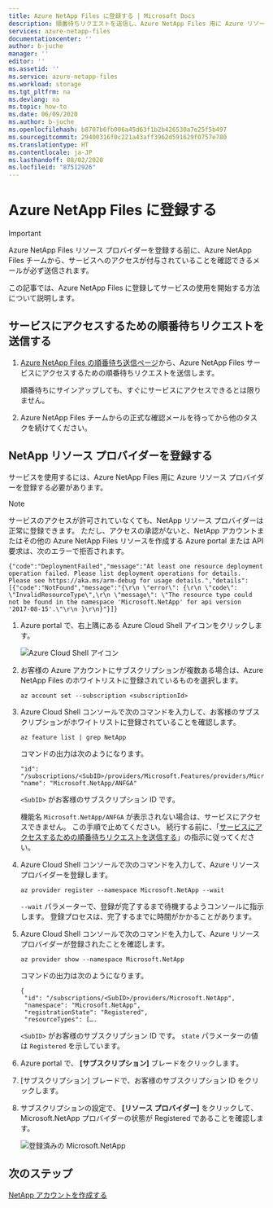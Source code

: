 ```yaml
---
title: Azure NetApp Files に登録する | Microsoft Docs
description: 順番待ちリクエストを送信し、Azure NetApp Files 用に Azure リソース プロバイダーを登録することによって、Azure NetApp Files に登録する方法について説明します。
services: azure-netapp-files
documentationcenter: ''
author: b-juche
manager: ''
editor: ''
ms.assetid: ''
ms.service: azure-netapp-files
ms.workload: storage
ms.tgt_pltfrm: na
ms.devlang: na
ms.topic: how-to
ms.date: 06/09/2020
ms.author: b-juche
ms.openlocfilehash: b8707b6fb006a45d63f1b2b426530a7e25f5b497
ms.sourcegitcommit: 29400316f0c221a43aff3962d591629f0757e780
ms.translationtype: HT
ms.contentlocale: ja-JP
ms.lasthandoff: 08/02/2020
ms.locfileid: "87512926"
---
```

# <a name="register-for-azure-netapp-files"></a>Azure NetApp Files に登録する

> [!IMPORTANT] 
> Azure NetApp Files リソース プロバイダーを登録する前に、Azure NetApp Files チームから、サービスへのアクセスが付与されていることを確認できるメールが必ず送信されます。 

この記事では、Azure NetApp Files に登録してサービスの使用を開始する方法について説明します。

## <a name="submit-a-waitlist-request-for-accessing-the-service"></a><a name="waitlist"></a>サービスにアクセスするための順番待ちリクエストを送信する

1. [Azure NetApp Files の順番待ち送信ページ](https://aka.ms/azurenetappfiles)から、Azure NetApp Files サービスにアクセスするための順番待ちリクエストを送信します。 

    順番待ちにサインアップしても、すぐにサービスにアクセスできるとは限りません。 

2. Azure NetApp Files チームからの正式な確認メールを待ってから他のタスクを続けてください。 

## <a name="register-the-netapp-resource-provider"></a><a name="resource-provider"></a>NetApp リソース プロバイダーを登録する

サービスを使用するには、Azure NetApp Files 用に Azure リソース プロバイダーを登録する必要があります。

> [!NOTE] 
> サービスのアクセスが許可されていなくても、NetApp リソース プロバイダーは正常に登録できます。 ただし、アクセスの承認がないと、NetApp アカウントまたはその他の Azure NetApp Files リソースを作成する Azure portal または API 要求は、次のエラーで拒否されます。  
>
> `{"code":"DeploymentFailed","message":"At least one resource deployment operation failed. Please list deployment operations for details. Please see https://aka.ms/arm-debug for usage details.","details":[{"code":"NotFound","message":"{\r\n \"error\": {\r\n \"code\": \"InvalidResourceType\",\r\n \"message\": \"The resource type could not be found in the namespace 'Microsoft.NetApp' for api version '2017-08-15'.\"\r\n }\r\n}"}]}`


1. Azure portal で、右上隅にある Azure Cloud Shell アイコンをクリックします。

      ![Azure Cloud Shell アイコン](../media/azure-netapp-files/azure-netapp-files-azure-cloud-shell.png)

2. お客様の Azure アカウントにサブスクリプションが複数ある場合は、Azure NetApp Files のホワイトリストに登録されているものを選択します。
    
    ```azurepowershell
    az account set --subscription <subscriptionId>
    ```

3. Azure Cloud Shell コンソールで次のコマンドを入力して、お客様のサブスクリプションがホワイトリストに登録されていることを確認します。
    
    ```azurepowershell
    az feature list | grep NetApp
    ```

   コマンドの出力は次のようになります。
   
    ```output
    "id": "/subscriptions/<SubID>/providers/Microsoft.Features/providers/Microsoft.NetApp/features/ANFGA",  
    "name": "Microsoft.NetApp/ANFGA" 
    ```
       
   `<SubID>` がお客様のサブスクリプション ID です。

    機能名 `Microsoft.NetApp/ANFGA` が表示されない場合は、サービスにアクセスできません。 この手順で止めてください。 続行する前に、「[サービスにアクセスするための順番待ちリクエストを送信する](#waitlist)」の指示に従ってください。 

4. Azure Cloud Shell コンソールで次のコマンドを入力して、Azure リソース プロバイダーを登録します。 
    
    ```azurepowershell
    az provider register --namespace Microsoft.NetApp --wait
    ```

   `--wait` パラメーターで、登録が完了するまで待機するようコンソールに指示します。 登録プロセスは、完了するまでに時間がかかることがあります。

5. Azure Cloud Shell コンソールで次のコマンドを入力して、Azure リソース プロバイダーが登録されたことを確認します。 
    
    ```azurepowershell
    az provider show --namespace Microsoft.NetApp
    ```

   コマンドの出力は次のようになります。
   
    ```output
    {
     "id": "/subscriptions/<SubID>/providers/Microsoft.NetApp",
     "namespace": "Microsoft.NetApp", 
     "registrationState": "Registered", 
     "resourceTypes": […. 
    ```

   `<SubID>` がお客様のサブスクリプション ID です。  `state` パラメーターの値は `Registered` を示しています。

6. Azure portal で、 **[サブスクリプション]** ブレードをクリックします。
7. [サブスクリプション] ブレードで、お客様のサブスクリプション ID をクリックします。 
8. サブスクリプションの設定で、 **[リソース プロバイダー]** をクリックして、Microsoft.NetApp プロバイダーの状態が Registered であることを確認します。 

      ![登録済みの Microsoft.NetApp](../media/azure-netapp-files/azure-netapp-files-registered-resource-providers.png)


## <a name="next-steps"></a>次のステップ

[NetApp アカウントを作成する](azure-netapp-files-create-netapp-account.md)
